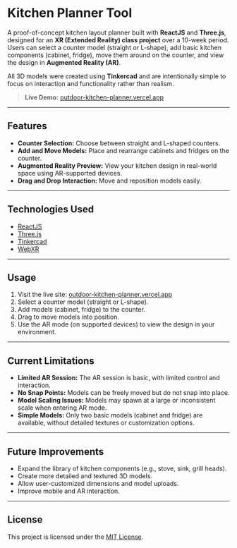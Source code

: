 # Kitchen Planner Tool

A proof-of-concept kitchen layout planner built with **ReactJS** and **Three.js**, designed for an **XR (Extended Reality) class project** over a 10-week period.  
Users can select a counter model (straight or L-shape), add basic kitchen components (cabinet, fridge), move them around on the counter, and view the design in **Augmented Reality (AR)**.

All 3D models were created using **Tinkercad** and are intentionally simple to focus on interaction and functionality rather than realism.

> **Live Demo:** [outdoor-kitchen-planner.vercel.app](https://outdoor-kitchen-planner.vercel.app/)

---

## Features

- **Counter Selection:** Choose between straight and L-shaped counters.
- **Add and Move Models:** Place and rearrange cabinets and fridges on the counter.
- **Augmented Reality Preview:** View your kitchen design in real-world space using AR-supported devices.
- **Drag and Drop Interaction:** Move and reposition models easily.

---

## Technologies Used

- [ReactJS](https://reactjs.org/)
- [Three.js](https://threejs.org/)
- [Tinkercad](https://www.tinkercad.com/)
- [WebXR](https://immersive-web.github.io/webxr/)

---

## Usage

1. Visit the live site: [outdoor-kitchen-planner.vercel.app](https://outdoor-kitchen-planner.vercel.app/)
2. Select a counter model (straight or L-shape).
3. Add models (cabinet, fridge) to the counter.
4. Drag to move models into position.
5. Use the AR mode (on supported devices) to view the design in your environment.

---

## Current Limitations

- **Limited AR Session:** The AR session is basic, with limited control and interaction.
- **No Snap Points:** Models can be freely moved but do not snap into place.
- **Model Scaling Issues:** Models may spawn at a large or inconsistent scale when entering AR mode.
- **Simple Models:** Only two basic models (cabinet and fridge) are available, without detailed textures or customization options.

---

## Future Improvements

- Expand the library of kitchen components (e.g., stove, sink, grill heads).
- Create more detailed and textured 3D models.
- Allow user-customized dimensions and model uploads.
- Improve mobile and AR interaction.

---

## License

This project is licensed under the [MIT License](LICENSE).
